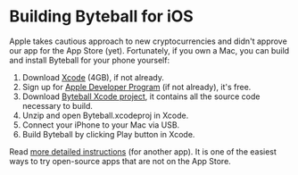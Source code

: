 # Building Byteball for iOS

Apple takes cautious approach to new cryptocurrencies and didn't approve our app for the App Store (yet).  Fortunately, if you own a Mac, you can build and install Byteball for your phone yourself:

1. Download [Xcode](https://itunes.apple.com/en/app/xcode/id497799835?mt=12) (4GB), if not already.
1. Sign up for [Apple Developer Program](https://developer.apple.com/) (if not already), it's free.
1. Download [Byteball Xcode project](releases/download/v0.1.1/ios-xcode-project.zip), it contains all the source code necessary to build.
1. Unzip and open Byteball.xcodeproj in Xcode.
1. Connect your iPhone to your Mac via USB.
1. Build Byteball by clicking Play button in Xcode.

Read [more detailed instructions](http://osxdaily.com/2016/01/12/howto-sideload-apps-iphone-ipad-xcode/) (for another app).  It is one of the easiest ways to try open-source apps that are not on the App Store.
